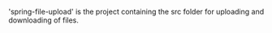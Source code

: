 'spring-file-upload' is the project containing the src folder for uploading and downloading of files.
